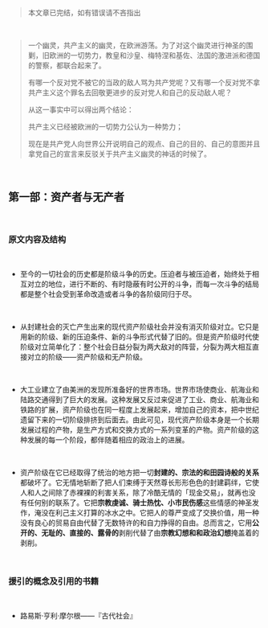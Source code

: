 > 本文章已完结，如有错误请不吝指出

<br>

> 一个幽灵，共产主义的幽灵，在欧洲游荡。为了对这个幽灵进行神圣的围剿，旧欧洲的一切势力，教皇和沙皇、梅特涅和基佐、法国的激进派和德国的警察，都联合起来了。
>
> 有哪一个反对党不被它的当政的敌人骂为共产党呢？又有哪一个反对党不拿共产主义这个罪名去回敬更进步的反对党人和自己的反动敌人呢？
>
> 从这一事实中可以得出两个结论：
>
> 共产主义已经被欧洲的一切势力公认为一种势力；
>
> 现在是共产党人向世界公开说明自己的观点、自己的目的、自己的意图并且拿党自己的宣言来反驳关于共产主义幽灵的神话的时候了。

<br>

## 第一部：资产者与无产者

<br>

### 原文内容及结构

<br>

- 至今的一切社会的历史都是阶级斗争的历史。压迫者与被压迫者，始终处于相互对立的地位，进行不断的、有时隐蔽有时公开的斗争，而每一次斗争的结局都是整个社会受到革命改造或者斗争的各阶级同归于尽。

<br>

- 从封建社会的灭亡产生出来的现代资产阶级社会并没有消灭阶级对立。它只是用新的阶级、新的压迫条件、新的斗争形式代替了旧的。但是资产阶级时代使阶级对立简单化了：整个社会日益分裂为两大敌对的阵营，分裂为两大相互直接对立的阶级——资产阶级和无产阶级。

<br>

- 大工业建立了由美洲的发现所准备好的世界市场。世界市场使商业、航海业和陆路交通得到了巨大的发展。这种发展又反过来促进了工业、商业、航海业和铁路的扩展，资产阶级也在同一程度上发展起来，增加自己的资本，把中世纪遗留下来的一切阶级排挤到后面去。由此可见，现代资产阶级本身是一个长期发展过程的产物，是生产方式和交换方式的一系列变革的产物。资产阶级的这种发展的每一个阶段，都伴随着相应的政治上的进展。

<br>

- 资产阶级在它已经取得了统治的地方把一切**封建的、宗法的和田园诗般的关系**都破坏了。它无情地斩断了把人们束缚于天然尊长形形色色的封建羁绊，它使人和人之间除了赤裸裸的利害关系，除了冷酷无情的「现金交易」，就再也没有任何别的联系了。它把**宗教虔诚、骑士热忱、小市民伤感**这些情感的神圣发作，淹没在利己主义打算的冰水之中。它把人的尊严变成了交换价值，用一种没有良心的贸易自由代替了无数特许的和自力挣得的自由。总而言之，它用**公开的、无耻的、直接的、露骨的**剥削代替了由**宗教幻想和和政治幻想**掩盖着的剥削。


<br>

### 援引的概念及引用的书籍

<br>

- 路易斯·亨利·摩尔根——『古代社会』